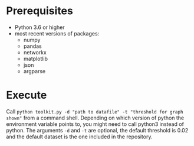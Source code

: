 # Prerequisites 
- Python 3.6 or higher
- most recent versions of packages:
    - numpy
    - pandas
    - networkx
    - matplotlib
    - json
    - argparse

# Execute
Call `python toolkit.py -d "path to datafile" -t "threshold for graph shown"` from a command shell. Depending on which version of python the environment variable points to, you might need to call python3 instead of python.
The arguments `-d` and `-t` are optional, the default threshold is 0.02 and the default dataset is the one included in the repository.